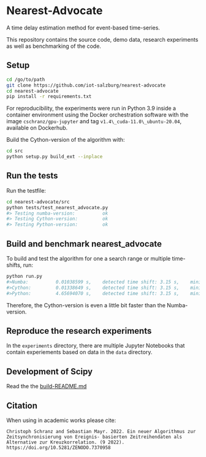 # Nearest-Advocate

A time delay estimation method for event-based time-series.

This repository contains the source code, demo data, research experiments as well as benchmarking of the code.


## Setup

```bash
cd /go/to/path
git clone https://github.com/iot-salzburg/nearest-advocate
cd nearest-advocate
pip install -r requirements.txt
```

For reproducibility, the experiments were run in Python 3.9 inside a container environment using the Docker orchestration software with the image `cschranz/gpu-jupyter` and tag `v1.4\_cuda-11.0\_ubuntu-20.04`, available on Dockerhub.

Build the Cython-version of the algorithm with:

```bash
cd src
python setup.py build_ext --inplace
```

## Run the tests

Run the testfile:

```bash
cd nearest-advocate/src
python tests/test_nearest_advocate.py
#> Testing numba-version:          ok
#> Testing Cython-version:         ok
#> Testing Python-version:         ok
```


## Build and benchmark nearest_advocate

To build and test the algorithm for one a search range or multiple time-shifts, run:

```bash
python run.py 
#>Numba:          0.01038599 s,    detected time shift: 3.15 s,    minimal mean distance: 0.076944 s
#>Cython:         0.01338649 s,    detected time shift: 3.15 s,    minimal mean distance: 0.076944 s
#>Python:         4.65694070 s,    detected time shift: 3.15 s,    minimal mean distance: 0.076944 s
```

Therefore, the Cython-version is even a little bit faster than the Numba-version.


## Reproduce the research experiments

In the `experiments` directory, there are multiple Jupyter Notebooks that contain experiements based on data in the `data` directory.


## Development of Scipy

Read the the [build-README.md](#scipydev/REAMDE.md)


## Citation 

When using in academic works please cite:

```
Christoph Schranz and Sebastian Mayr. 2022. Ein neuer Algorithmus zur Zeitsynchronisierung von Ereignis- basierten Zeitreihendaten als Alternative zur Kreuzkorrelation. (9 2022). https://doi.org/10.5281/ZENODO.7370958
```
